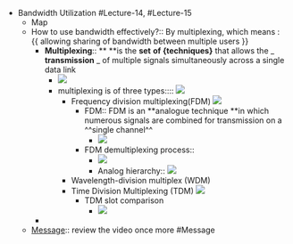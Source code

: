 - Bandwidth Utilization #Lecture-14, #Lecture-15
    - Map
    - How to use bandwidth effectively?:: By multiplexing, which means : {{ allowing sharing of bandwidth between multiple users }}
        - **Multiplexing**:: ** **is the **set** **of {techniques}** that allows the  _ __transmission__ _  of multiple signals simultaneously across a single data link
            - ![](https://remnote-user-data.s3.amazonaws.com/ha_AteqIXreGOw-8gBDjGxtnHai53KZA9v33Xq6uknQ5cExxkNZOiIVoy9fET1YZ02EtnGERYQcHi0VM3GU2Lisd02zChMhkdEMEkF2Cb4vi-nZbG0Lmdw8PJCgjUxq-)  
            - multiplexing is of three types:::: 
![](https://remnote-user-data.s3.amazonaws.com/OrzWg9KB9QewS1tPTb5Rrip-KTRxdc_ej2cMHnofTLYfN5w044Qj6SuLDDk5VVPJ0OiS75lDbKQ2j4Tnlhns-ZVQuuXToi0QkRXiTA5y0aUDfOrbgSIXzwbWy34B_OUc)
                - Frequency division multiplexing(FDM)
![](https://www.physics-and-radio-electronics.com/blog/wp-content/uploads/2018/11/frequencydivisionmultiplexing.png)
                    - FDM:: FDM is an **analogue technique **in which numerous signals are combined for transmission on a ^^single channel^^
                        - ![](https://remnote-user-data.s3.amazonaws.com/Q4x9NTJJnAvE2NEiC0lwTNnVY8LlztSBv83c6V1RRDCYiT8n3MYbahOluHhEmYG66xngtouxHIy49wCHgxdNi-xQtaOvSj_g9_t5XVdaaBAFyw70qdO-GjsyWqItgv68)
                    - FDM demultiplexing process:: 
                        - ![](https://remnote-user-data.s3.amazonaws.com/TaGMftKN9WMzZCGUOt2FgcEIH2RpLWYnnJIm-u5FmipVUA_CRvsAUM5v5b4CcMztX-Gc_Tl0cfOOxRpg4jKeCo9ltIv-NJhewyz4oq8hyPGbLwTdlcIWIujN_CKCKoLw)  
                        - Analog hierarchy:: ![](https://remnote-user-data.s3.amazonaws.com/lGaLh1VKlYKSRXzRb3xxVzkUgKoZnt6AuQwZvVa32chXsRXzgxcTekOyhaRqi808CTV8fnEO3376EdxApW0ry5PlYvl44mkKXyqDt-s1eMUCZg9xwr3J2RIeXqiw56F1)
                - Wavelength-division multiplex (WDM)
                - Time Division Multiplexing (TDM)
![](https://remnote-user-data.s3.amazonaws.com/NdFOj6d7wZZMr04_v8ki9EsyqGIv3gajWN-joU2xN6LKHlBptVnlLXeOgWeedWAW0GVB_6zLiC3e44XZQIDT6kD8fpOM0XLx0Bd-MKy4nMJV3ZJdOjQ1tLPbYNp-_uVU)
                    - TDM slot comparison
                        - ![](https://remnote-user-data.s3.amazonaws.com/GazFJOF35wlE6W1ahaDz0OCcYiKYPCwP9Jq1eXL-3RKkvGm5zwUjCQkeDDCWVr5ZGaqPHSzbOpNxKfUPEVHkaw_llzIrnJhjcM2-dH2TYElyX38bgU26Skx4JPpKfNpX)  
        - 
    - [Message](../Message.md):: review the video once more #Message
